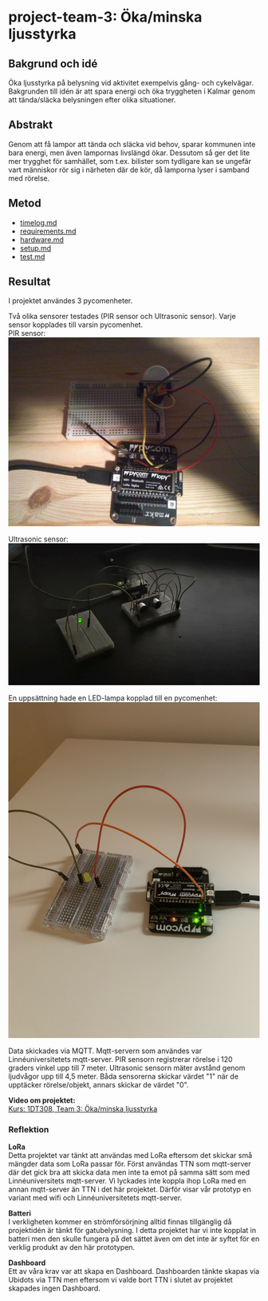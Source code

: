 # project-team-3: Öka/minska ljusstyrka

## Bakgrund och idé 
Öka ljusstyrka på belysning vid aktivitet exempelvis gång- och cykelvägar. 
Bakgrunden till idén är att spara energi och öka tryggheten i Kalmar genom att tända/släcka belysningen efter olika situationer.

## Abstrakt
Genom att få lampor att tända och släcka vid behov, sparar kommunen inte bara energi, men även lampornas livslängd ökar. Dessutom så ger det lite mer trygghet för samhället, som t.ex. bilister som tydligare kan se ungefär vart människor rör sig i närheten där de kör, då lamporna lyser i samband med rörelse. 

## Metod
- [timelog.md](/docs/timelog.md)
- [requirements.md](/docs/requirements.md)
- [hardware.md](/docs/hardware.md)
- [setup.md](/docs/setup.md)
- [test.md](/docs/test.md)


## Resultat
I projektet användes 3 pycomenheter.

Två olika sensorer testades (PIR sensor och Ultrasonic sensor). Varje sensor kopplades till varsin pycomenhet.  
PIR sensor:  
![PIR sensor](/project-team-3-master/img/pir.jpg)

Ultrasonic sensor:  
![Ultrasonic sensor](/project-team-3-master/img/VideoCapture_20210114-201823_W900px.jpg)

En uppsättning hade en LED-lampa kopplad till en pycomenhet:  
![LED](/project-team-3-master/img/878B7261-3C98-4478-85B5-CCB6F25E4DDB_1_105_c.jpeg)

Data skickades via MQTT. Mqtt-servern som användes var Linnéuniversitetets mqtt-server.
PIR sensorn registrerar rörelse i 120 graders vinkel upp till 7 meter.
Ultrasonic sensorn mäter avstånd genom ljudvågor upp till 4,5 meter.
Båda sensorerna skickar värdet "1" när de upptäcker rörelse/objekt, annars skickar de värdet "0".

**Video om projektet:**  
[Kurs: 1DT308, Team 3: Öka/minska ljusstyrka](https://youtu.be/pWuaXn1YJ48)

### Reflektion
**LoRa**   
Detta projektet var tänkt att användas med LoRa eftersom det skickar små mängder data som LoRa passar för. Först användas TTN som mqtt-server där det gick bra att skicka data men inte ta emot på samma sätt som med Linnéuniversitets mqtt-server. Vi lyckades inte koppla ihop LoRa med en annan mqtt-server än TTN i det här projektet. Därför visar vår prototyp en variant med wifi och Linnéuniversitetets mqtt-server.

**Batteri**  
I verkligheten kommer en strömförsörjning alltid finnas tillgänglig då projektidén är tänkt för gatubelysning. I detta projektet har vi inte kopplat in batteri men den skulle fungera på det sättet även om det inte är syftet för en verklig produkt av den här prototypen.

**Dashboard**  
Ett av våra krav var att skapa en Dashboard. Dashboarden tänkte skapas via Ubidots via TTN men eftersom vi valde bort TTN i slutet av projektet skapades ingen Dashboard.
